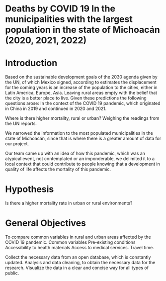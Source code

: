 # Deaths by COVID 19 In the municipalities with the largest population in the state of Michoacán (2020, 2021, 2022)



# Introduction
Based on the sustainable development goals of the 2030 agenda given by the UN, of which Mexico signed, according to estimates the displacement for the coming years is an increase of the population to the cities, either in Latin America, Europe, Asia. Leaving rural areas empty with the belief that the city is a better place to live. 
Given these predictions the following questions arose: In the context of the COVID 19 pandemic, which originated in China in 2019 and continued in 2020 and 2021.

Where is there higher mortality, rural or urban?
Weighing the readings from the UN reports. 

We narrowed the information to the most populated municipalities in the state of Michoacán, since that is where there is a greater amount of data for our project.

Our team came up with an idea of how this pandemic, which was an atypical event, not contemplated or an imponderable, we delimited it to a local context that could contribute to people knowing that a development in quality of life affects the mortality of this pandemic.

# Hypothesis

Is there a higher mortality rate in urban or rural environments?


# General Objectives
To compare common variables in rural and urban areas affected by the COVID 19 pandemic.
Common variables 
Pre-existing conditions 
Accessibility to health materials 
Access to medical services.
Travel time.

Collect the necessary data from an open database, which is constantly updated.
Analysis and data cleaning, to obtain the necessary data for the research.
Visualize the data in a clear and concise way for all types of public. 
